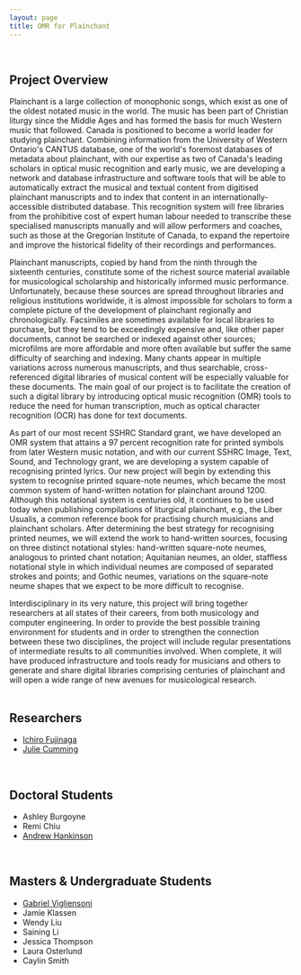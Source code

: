 ```yaml
---
layout: page
title: OMR for Plainchant
---
```

<br>

## Project Overview

Plainchant is a large collection of monophonic songs, which exist as one of the oldest notated music in the world. The music has been part of Christian liturgy since the Middle Ages and has formed the basis for much Western music that followed. Canada is positioned to become a world leader for studying plainchant. Combining information from the University of Western Ontario's CANTUS database, one of the world's foremost databases of metadata about plainchant, with our expertise as two of Canada's leading scholars in optical music recognition and early music, we are developing a network and database infrastructure and software tools that will be able to automatically extract the musical and textual content from digitised plainchant manuscripts and to index that content in an internationally-accessible distributed database. This recognition system will free libraries from the prohibitive cost of expert human labour needed to transcribe these specialised manuscripts manually and will allow performers and coaches, such as those at the Gregorian Institute of Canada, to expand the repertoire and improve the historical fidelity of their recordings and performances.

Plainchant manuscripts, copied by hand from the ninth through the sixteenth centuries, constitute some of the richest source material available for musicological scholarship and historically informed music performance. Unfortunately, because these sources are spread throughout libraries and religious institutions worldwide, it is almost impossible for scholars to form a complete picture of the development of plainchant regionally and chronologically. Facsimiles are sometimes available for local libraries to purchase, but they tend to be exceedingly expensive and, like other paper documents, cannot be searched or indexed against other sources; microfilms are more affordable and more often available but suffer the same difficulty of searching and indexing. Many chants appear in multiple variations across numerous manuscripts, and thus searchable, cross-referenced digital libraries of musical content will be especially valuable for these documents. The main goal of our project is to facilitate the creation of such a digital library by introducing optical music recognition (OMR) tools to reduce the need for human transcription, much as optical character recognition (OCR) has done for text documents.

As part of our most recent SSHRC Standard grant, we have developed an OMR system that attains a 97 percent recognition rate for printed symbols from later Western music notation, and with our current SSHRC Image, Text, Sound, and Technology grant, we are developing a system capable of recognising printed lyrics. Our new project will begin by extending this system to recognise printed square-note neumes, which became the most common system of hand-written notation for plainchant around 1200. Although this notational system is centuries old, it continues to be used today when publishing compilations of liturgical plainchant, e.g., the Liber Usualis, a common reference book for practising church musicians and plainchant scholars. After determining the best strategy for recognising printed neumes, we will extend the work to hand-written sources, focusing on three distinct notational styles: hand-written square-note neumes, analogous to printed chant notation; Aquitanian neumes, an older, staffless notational style in which individual neumes are composed of separated strokes and points; and Gothic neumes, variations on the square-note neume shapes that we expect to be more difficult to recognise.

Interdisciplinary in its very nature, this project will bring together researchers at all states of their careers, from both musicology and computer engineering. In order to provide the best possible training environment for students and in order to strengthen the connection between these two disciplines, the project will include regular presentations of intermediate results to all communities involved. When complete, it will have produced infrastructure and tools ready for musicians and others to generate and share digital libraries comprising centuries of plainchant and will open a wide range of new avenues for musicological research.  
<br>

## Researchers

* [Ichiro Fujinaga](http://music.mcgill.ca/~ich)
* [Julie Cumming](http://www.mcgill.ca/music/about-us/bio/julie-e-cumming)  
<br>

## Doctoral Students

* Ashley Burgoyne
* Remi Chiu
* [Andrew Hankinson](https://andrewhankinson.info/)  
<br>

## Masters & Undergraduate Students

* [Gabriel Vigliensoni](http://vigliensoni.com/blog/)
* Jamie Klassen
* Wendy Liu
* Saining Li
* Jessica Thompson
* Laura Osterlund
* Caylin Smith

